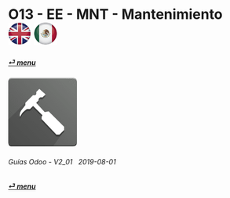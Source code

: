 # O13 - EE - MNT - Mantenimiento &nbsp;&nbsp;&nbsp;&nbsp; [![en-uk](/doc/img/en-uk_flag_button_small.png)](/en-uk/o13/ee/mnt/en-uk-o13-ee-mnt-maintenance-guides.md) [ ![es-mx](/doc/img/es-mx_flag_button_small.png)](/es-mx/o13/ee/mnt/es-mx-o13-ee-mnt-maintenance-guides.md)
#### [_&#x23CE; menu_](/es-mx/o13/ee/es-mx-o13-ee-guides-menu.md "Regresar al menúu de EE")  
### ![mnt](/doc/img/maintenance.png)
	
###### Guías Odoo - V2_01 &nbsp; 2019-08-01  
**[_&#x23CE; menu_](/es-mx/o13/ee/es-mx-o13-ee-guides-menu.md)**  
